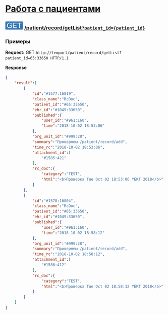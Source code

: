 [Работа с пациентами](../../../index.md)
==================================

### ![GET](../../../../../img/get.png) [/patient/record/getList`?patient_id={patient_id}`](../index.md)

### Примеры

**Request:** GET `http://tempurl/patient/record/getList?patient_id=65:33650 HTTP/1.1`

**Response**

```json
{
    "result":[
        {
            "id":"#1577:16819",
            "class_name":"RcDoc",
            "patient_id":"#65:33650",
            "ehr_id":"#1049:33650",
            "published":{
                "user_id":"#961:160",
                "time":"2018-10-02 18:53:06"
            },
            "org_unit_id":"#999:28",
            "summary":"Проверяем /patient/record/add",
            "time_rc":"2018-10-02 18:53:06",
            "attachment_id":[
                "#1585:421"
            ],
            "rc_doc":{
                "category":"TEST",
                "html":"<b>Проверка Tue Oct 02 18:53:06 YEKT 2018</b>"
            }
        },
        {
            "id":"#1578:16804",
            "class_name":"RcDoc",
            "patient_id":"#65:33650",
            "ehr_id":"#1049:33650",
            "published":{
                "user_id":"#961:160",
                "time":"2018-10-02 18:58:12"
            },
            "org_unit_id":"#999:28",
            "summary":"Проверяем /patient/record/add",
            "time_rc":"2018-10-02 18:58:12",
            "attachment_id":[
                "#1586:412"
            ],
            "rc_doc":{
                "category":"TEST",
                "html":"<b>Проверка Tue Oct 02 18:58:12 YEKT 2018</b>"
            }
        }
    ]
}
```